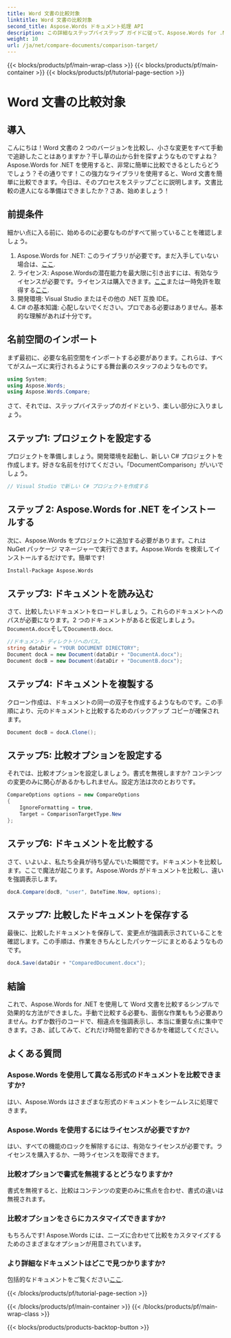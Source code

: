 ```yaml
---
title: Word 文書の比較対象
linktitle: Word 文書の比較対象
second_title: Aspose.Words ドキュメント処理 API
description: この詳細なステップバイステップ ガイドに従って、Aspose.Words for .NET を使用して Word 文書を簡単に比較します。時間を節約し、文書の比較の精度を高めます。
weight: 10
url: /ja/net/compare-documents/comparison-target/
---
```


{{< blocks/products/pf/main-wrap-class >}}
{{< blocks/products/pf/main-container >}}
{{< blocks/products/pf/tutorial-page-section >}}

# Word 文書の比較対象

## 導入

こんにちは！Word 文書の 2 つのバージョンを比較し、小さな変更をすべて手動で追跡したことはありますか？干し草の山から針を探すようなものですよね？Aspose.Words for .NET を使用すると、非常に簡単に比較できるとしたらどうでしょう？その通りです！この強力なライブラリを使用すると、Word 文書を簡単に比較できます。今日は、そのプロセスをステップごとに説明します。文書比較の達人になる準備はできましたか？さあ、始めましょう！

## 前提条件

細かい点に入る前に、始めるのに必要なものがすべて揃っていることを確認しましょう。

1.  Aspose.Words for .NET: このライブラリが必要です。まだ入手していない場合は、[ここ](https://releases.aspose.com/words/net/).
2. ライセンス: Aspose.Wordsの潜在能力を最大限に引き出すには、有効なライセンスが必要です。ライセンスは購入できます。[ここ](https://purchase.aspose.com/buy)または一時免許を取得する[ここ](https://purchase.aspose.com/temporary-license/).
3. 開発環境: Visual Studio またはその他の .NET 互換 IDE。
4. C# の基本知識: 心配しないでください。プロである必要はありません。基本的な理解があれば十分です。

## 名前空間のインポート

まず最初に、必要な名前空間をインポートする必要があります。これらは、すべてがスムーズに実行されるようにする舞台裏のスタッフのようなものです。

```csharp
using System;
using Aspose.Words;
using Aspose.Words.Compare;
```

さて、それでは、ステップバイステップのガイドという、楽しい部分に入りましょう。

## ステップ1: プロジェクトを設定する

プロジェクトを準備しましょう。開発環境を起動し、新しい C# プロジェクトを作成します。好きな名前を付けてください。「DocumentComparison」がいいでしょう。

```csharp
// Visual Studio で新しい C# プロジェクトを作成する
```

## ステップ 2: Aspose.Words for .NET をインストールする

次に、Aspose.Words をプロジェクトに追加する必要があります。これは NuGet パッケージ マネージャーで実行できます。Aspose.Words を検索してインストールするだけです。簡単です!

```bash
Install-Package Aspose.Words
```

## ステップ3: ドキュメントを読み込む

さて、比較したいドキュメントをロードしましょう。これらのドキュメントへのパスが必要になります。2 つのドキュメントがあると仮定しましょう。`DocumentA.docx`そして`DocumentB.docx`.

```csharp
//ドキュメント ディレクトリへのパス。
string dataDir = "YOUR DOCUMENT DIRECTORY";
Document docA = new Document(dataDir + "DocumentA.docx");
Document docB = new Document(dataDir + "DocumentB.docx");
```

## ステップ4: ドキュメントを複製する

クローン作成は、ドキュメントの同一の双子を作成するようなものです。この手順により、元のドキュメントと比較するためのバックアップ コピーが確保されます。

```csharp
Document docB = docA.Clone();
```

## ステップ5: 比較オプションを設定する

それでは、比較オプションを設定しましょう。書式を無視しますか? コンテンツの変更のみに関心があるかもしれません。設定方法は次のとおりです。

```csharp
CompareOptions options = new CompareOptions
{
    IgnoreFormatting = true,
    Target = ComparisonTargetType.New
};
```

## ステップ6: ドキュメントを比較する

さて、いよいよ、私たち全員が待ち望んでいた瞬間です。ドキュメントを比較します。ここで魔法が起こります。Aspose.Words がドキュメントを比較し、違いを強調表示します。

```csharp
docA.Compare(docB, "user", DateTime.Now, options);
```

## ステップ7: 比較したドキュメントを保存する

最後に、比較したドキュメントを保存して、変更点が強調表示されていることを確認します。この手順は、作業をきちんとしたパッケージにまとめるようなものです。

```csharp
docA.Save(dataDir + "ComparedDocument.docx");
```

## 結論

これで、Aspose.Words for .NET を使用して Word 文書を比較するシンプルで効果的な方法ができました。手動で比較する必要も、面倒な作業ももう必要ありません。わずか数行のコードで、相違点を強調表示し、本当に重要な点に集中できます。さあ、試してみて、どれだけ時間を節約できるかを確認してください。

## よくある質問

### Aspose.Words を使用して異なる形式のドキュメントを比較できますか?

はい、Aspose.Words はさまざまな形式のドキュメントをシームレスに処理できます。

### Aspose.Words を使用するにはライセンスが必要ですか?

はい、すべての機能のロックを解除するには、有効なライセンスが必要です。ライセンスを購入するか、一時ライセンスを取得できます。

### 比較オプションで書式を無視するとどうなりますか?

書式を無視すると、比較はコンテンツの変更のみに焦点を合わせ、書式の違いは無視されます。

### 比較オプションをさらにカスタマイズできますか?

もちろんです! Aspose.Words には、ニーズに合わせて比較をカスタマイズするためのさまざまなオプションが用意されています。

### より詳細なドキュメントはどこで見つかりますか?

包括的なドキュメントをご覧ください[ここ](https://reference.aspose.com/words/net/).

{{< /blocks/products/pf/tutorial-page-section >}}

{{< /blocks/products/pf/main-container >}}
{{< /blocks/products/pf/main-wrap-class >}}

{{< blocks/products/products-backtop-button >}}
